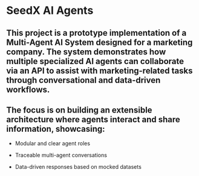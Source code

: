 # SeedX AI Agents

## This project is a prototype implementation of a Multi-Agent AI System designed for a marketing company. The system demonstrates how multiple specialized AI agents can collaborate via an API to assist with marketing-related tasks through conversational and data-driven workflows.

## The focus is on building an extensible architecture where agents interact and share information, showcasing:

- Modular and clear agent roles

- Traceable multi-agent conversations

- Data-driven responses based on mocked datasets


